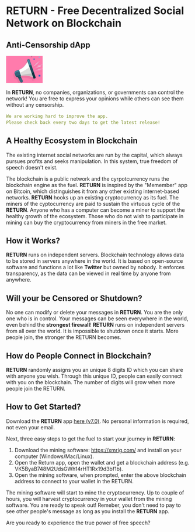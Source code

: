 # RETURN - Free Decentralized Social Network on Blockchain

## Anti-Censorship dApp
<img src="https://github.com/truevoicereturn/return/blob/main/social.jpg" width="100">

In <b>RETURN</b>, no companies, organizations, or governments can control the network! You are free to express your opinions while others can see them without any censorship.

```yaml
We are working hard to improve the app.
Please check back every two days to get the latest release!
```

## A Healthy Ecosystem in Blockchain

The existing internet social networks are run by the capital, which always pursues profits and seeks manipulation. In this system, true freedom of speech doesn't exist.

The blockchain is a public network and the cyrpotcurrency runs the blockchain engine as the fuel. <b>RETURN</b> is inspired by the "Memember" app on Bitcoin, which distinguishes it from any other existing internet-based networks. <b>RETURN</b> hooks up an existing cryptocurrency as its fuel. The miners of the cyptocurrency are paid to sustain the virtuous cycle of the <b>RETURN</b>. Anyone who has a computer can become a miner to support the healthy growth of the ecosystem. Those who do not wish to participate in mining can buy the cryptocurrency from miners in the free market.

## How it Works?

<b>RETURN</b> runs on independent servers. Blockchain technology allows data to be stored in servers anywhere in the world. It is based on open-source software and functions a lot like <b>Twitter</b> but owned by nobody. It enforces transparency, as the data can be viewed in real time by anyone from anywhere.

## Will your be Censored or Shutdown?

No one can modify or delete your messages in <b>RETURN</b>. You are the only one who is in control. Your messages can be seen everywhere in the world, even behind the <b>strongest firewall</b>! <b>RETURN</b> runs on independent servers from all over the world. It is impossible to shutdown once it starts. More people join, the stronger the RETURN becomes.

## How do People Connect in Blockchain?

<b>RETURN</b> randomly assigns you an unique 8 digits ID which you can share with anyone you wish. Through this unique ID, people can easily connect with you on the blockchain. The number of digits will grow when more people join the RETURN.

## How to Get Started?

Download the <b>RETURN</b> app <a href="https://github.com/truevoicereturn/return/releases/download/v6.0/app-release.apk">here (v7.0)</a>. No personal information is required, not even your email.

Next, three easy steps to get the fuel to start your journey in <b>RETURN</b>:

1. Download the mining software: https://xmrig.com/ and install on your computer (Windows/Mac/Linux).
2. Open the Return app, open the wallet and get a blockchain address (e.g. VK5ByaB748M2UdsGWh14rHT1Rx19d3bf1b).
3. Open the mining software, when prompted, enter the above blockchain address to connect to your wallet in the RETURN.

The mining software will start to mine the cryptocurrency. Up to couple of hours, you will harvest cryptocurrency in your wallet from the mining software. You are ready to speak out! Remeber, you don't need to pay to see other people's message as long as you install the <b>RETURN</b> app.

Are you ready to experience the true power of free speech?



